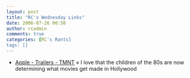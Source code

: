 ```yaml
---
layout: post
title: "RC's Wednesday Links"
date: 2006-07-26 00:58
author: rcadmin
comments: true
categories: [RC's Rants]
tags: []
---
```

<ul>
<li><a href="http://www.apple.com/trailers/wb/teenagemutantninjaturtles/" title="Apple - Trailers - TMNT">Apple - Trailers - TMNT</a> &raquo; I love that the children of the 80s are now determining what movies get made in Hollywood</li>
</ul>

